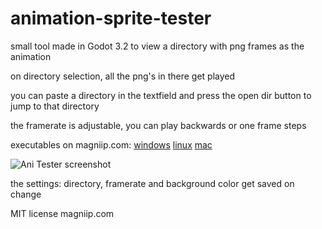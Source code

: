 # animation-sprite-tester
small tool made in Godot 3.2 to view a directory with png frames as the animation

on directory selection, all the png's in there get played

you can paste a directory in the textfield and press the open dir button to jump to that directory

the framerate is adjustable, you can play backwards or one frame steps

executables on magniip.com:
[windows](https://magniip.com/spriteAniTester/windows/SpriteAniTester.exe)
[linux](https://magniip.com/spriteAniTester/linux/SpriteAniTester.x86_64)
[mac](https://magniip.com/spriteAniTester/mac/SpriteAniTester.zip)

![Ani Tester screenshot](https://magniip.com/spriteAniTester/screenshotSpriteAnitester1.0.1.png "Sprite Ani Tester screenshot")

the settings: directory, framerate and background color get saved on change

MIT license
magniip.com
